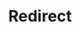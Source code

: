 ﻿---
layout: src/layouts/Redirect.astro
title: Redirect
redirect: https://octopus.com/docs/projects/steps/configuration-features/nginx-web-server
pubDate:  2023-01-01
navSearch: false
navSitemap: false
navMenu: false
---

